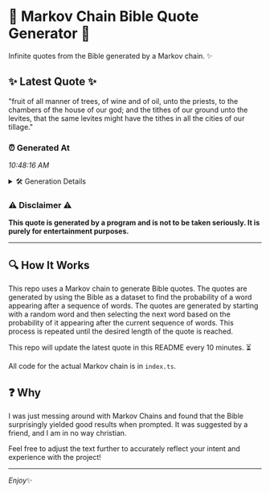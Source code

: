 # 📖 Markov Chain Bible Quote Generator 📖

Infinite quotes from the Bible generated by a Markov chain. ✨

## ✨ Latest Quote ✨
"fruit of all manner of trees, of wine and of oil, unto the priests, to the chambers of the house of our god; and the tithes of our ground unto the levites, that the same levites might have the tithes in all the cities of our tillage."

### ⏰ Generated At
*10:48:16 AM*

<details>
    <summary>🛠️ Generation Details</summary>
    <p>
        <strong>🌱 Seed:</strong> fruit<br>
        <strong>🔄 Iterations:</strong> 46<br>
        <strong>📜 Context History:</strong><br>[ fruit ]: of<br>[ fruit, of ]: all<br>[ fruit, of, all ]: manner<br>[ fruit, of, all, manner ]: of<br>[ fruit, of, all, manner, of ]: trees,<br>[ fruit, of, all, manner, of, trees, ]: of<br>[ of, all, manner, of, trees,, of ]: wine<br>[ all, manner, of, trees,, of, wine ]: and<br>[ manner, of, trees,, of, wine, and ]: of<br>[ of, trees,, of, wine, and, of ]: oil,<br>[ trees,, of, wine, and, of, oil, ]: unto<br>[ of, wine, and, of, oil,, unto ]: the<br>[ wine, and, of, oil,, unto, the ]: priests,<br>[ and, of, oil,, unto, the, priests, ]: to<br>[ of, oil,, unto, the, priests,, to ]: the<br>[ oil,, unto, the, priests,, to, the ]: chambers<br>[ unto, the, priests,, to, the, chambers ]: of<br>[ the, priests,, to, the, chambers, of ]: the<br>[ priests,, to, the, chambers, of, the ]: house<br>[ to, the, chambers, of, the, house ]: of<br>[ the, chambers, of, the, house, of ]: our<br>[ chambers, of, the, house, of, our ]: god;<br>[ of, the, house, of, our, god; ]: and<br>[ the, house, of, our, god;, and ]: the<br>[ house, of, our, god;, and, the ]: tithes<br>[ of, our, god;, and, the, tithes ]: of<br>[ our, god;, and, the, tithes, of ]: our<br>[ god;, and, the, tithes, of, our ]: ground<br>[ and, the, tithes, of, our, ground ]: unto<br>[ the, tithes, of, our, ground, unto ]: the<br>[ tithes, of, our, ground, unto, the ]: levites,<br>[ of, our, ground, unto, the, levites, ]: that<br>[ our, ground, unto, the, levites,, that ]: the<br>[ ground, unto, the, levites,, that, the ]: same<br>[ unto, the, levites,, that, the, same ]: levites<br>[ the, levites,, that, the, same, levites ]: might<br>[ levites,, that, the, same, levites, might ]: have<br>[ that, the, same, levites, might, have ]: the<br>[ the, same, levites, might, have, the ]: tithes<br>[ same, levites, might, have, the, tithes ]: in<br>[ levites, might, have, the, tithes, in ]: all<br>[ might, have, the, tithes, in, all ]: the<br>[ have, the, tithes, in, all, the ]: cities<br>[ the, tithes, in, all, the, cities ]: of<br>[ tithes, in, all, the, cities, of ]: our<br>[ in, all, the, cities, of, our ]: tillage.<br>
    </p>
</details>

### ⚠️ Disclaimer ⚠️
**This quote is generated by a program and is not to be taken seriously. It is purely for entertainment purposes.**

---

## 🔍 How It Works

This repo uses a Markov chain to generate Bible quotes. The quotes are generated by using the Bible as a dataset to find the probability of a word appearing after a sequence of words. The quotes are generated by starting with a random word and then selecting the next word based on the probability of it appearing after the current sequence of words. This process is repeated until the desired length of the quote is reached.

This repo will update the latest quote in this README every 10 minutes. ⏳

All code for the actual Markov chain is in `index.ts`.

## ❓ Why

I was just messing around with Markov Chains and found that the Bible surprisingly yielded good results when prompted. 
It was suggested by a friend, and I am in no way christian.

Feel free to adjust the text further to accurately reflect your intent and experience with the project!

---

*Enjoy*✨
